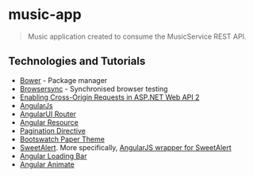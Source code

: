 # music-app
> Music application created to consume the MusicService REST API.

## Technologies and Tutorials

- [Bower](https://bower.io/) - Package manager
- [Browsersync](https://www.browsersync.io/) - Synchronised browser testing
- [Enabling Cross-Origin Requests in ASP.NET Web API 2](http://www.asp.net/web-api/overview/security/enabling-cross-origin-requests-in-web-api)
- [AngularJs](https://github.com/angular/angular.js)
- [AngularUI Router](https://github.com/angular-ui/ui-router)
- [Angular Resource](https://github.com/angular/bower-angular-resource)
- [Pagination Directive](https://github.com/michaelbromley/angularUtils/tree/master/src/directives/pagination)
- [Bootswatch Paper Theme](https://bootswatch.com/paper/)
- [SweetAlert](https://github.com/t4t5/sweetalert). More specifically, [AngularJS wrapper for SweetAlert](https://github.com/oitozero/ngSweetAlert)
- [Angular Loading Bar](https://github.com/chieffancypants/angular-loading-bar)
- [Angular Animate](https://github.com/angular/bower-angular-animate)
